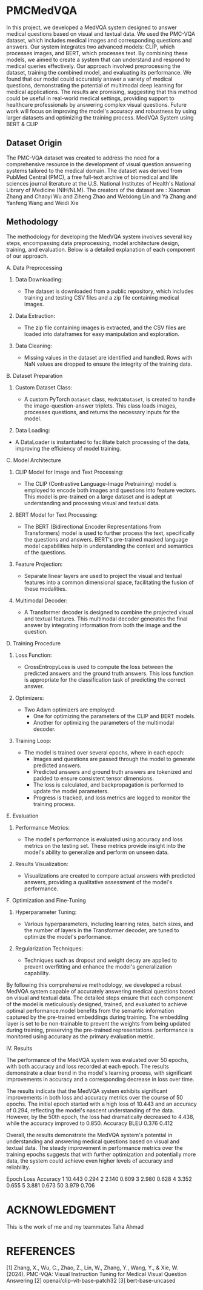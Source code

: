 # PMCMedVQA
In this project, we developed a MedVQA system designed to answer medical questions based on visual and textual data. We used the PMC-VQA dataset, which includes medical images and corresponding questions and answers. Our system integrates two advanced models: CLIP, which processes images, and BERT, which processes text. By combining these models, we aimed to create a system that can understand and respond to medical queries effectively.
Our approach involved preprocessing the dataset, training the combined model, and evaluating its performance. We found that our model could accurately answer a variety of medical questions, demonstrating the potential of multimodal deep learning for medical applications. The results are promising, suggesting that this method could be useful in real-world medical settings, providing support to healthcare professionals by answering complex visual questions. Future work will focus on improving the model's accuracy and robustness by using larger datasets and optimizing the training process.
MedVQA System using BERT & CLIP
 







## Dataset Origin
The PMC-VQA dataset was created to address the need for a comprehensive resource in the development of visual question answering systems tailored to the medical domain. The dataset was derived from PubMed Central (PMC), a free full-text archive of biomedical and life sciences journal literature at the U.S. National Institutes of Health's National Library of Medicine (NIH/NLM).
	The creators of the dataset are : Xiaoman Zhang and Chaoyi Wu and Ziheng Zhao and Weixiong Lin and Ya Zhang and Yanfeng Wang and Weidi Xie 

## Methodology

The methodology for developing the MedVQA system involves several key steps, encompassing data preprocessing, model architecture design, training, and evaluation. Below is a detailed explanation of each component of our approach.

A.	 Data Preprocessing

1. Data Downloading:
   - The dataset is downloaded from a public repository, which includes training and testing CSV files and a zip file containing medical images.

2. Data Extraction:
   - The zip file containing images is extracted, and the CSV files are loaded into dataframes for easy manipulation and exploration.

3. Data Cleaning:
   - Missing values in the dataset are identified and handled. Rows with NaN values are dropped to ensure the integrity of the training data.

B.	 Dataset Preparation

1. Custom Dataset Class:
   - A custom PyTorch `Dataset` class, `MedVQADataset`, is created to handle the image-question-answer triplets. This class loads images, processes questions, and returns the necessary inputs for the model.

2.  Data Loading:
   - A DataLoader is instantiated to facilitate batch processing of the data, improving the efficiency of model training.

C.	Model Architecture

1. CLIP Model for Image and Text Processing:
   - The CLIP (Contrastive Language-Image Pretraining) model is employed to encode both images and questions into feature vectors. This model is pre-trained on a large dataset and is adept at understanding and processing visual and textual data.

2. BERT Model for Text Processing:
   - The BERT (Bidirectional Encoder Representations from Transformers) model is used to further process the text, specifically the questions and answers. BERT's pre-trained masked language model capabilities help in understanding the context and semantics of the questions.

3. Feature Projection:
   - Separate linear layers are used to project the visual and textual features into a common dimensional space, facilitating the fusion of these modalities.

4. Multimodal Decoder:
   - A Transformer decoder is designed to combine the projected visual and textual features. This multimodal decoder generates the final answer by integrating information from both the image and the question.

D.	Training Procedure

1. Loss Function:
   - CrossEntropyLoss is used to compute the loss between the predicted answers and the ground truth answers. This loss function is appropriate for the classification task of predicting the correct answer.

2. Optimizers:
   - Two Adam optimizers are employed:
     - One for optimizing the parameters of the CLIP and BERT models.
     - Another for optimizing the parameters of the multimodal decoder.

3. Training Loop:
   - The model is trained over several epochs, where in each epoch:
     - Images and questions are passed through the model to generate predicted answers.
     - Predicted answers and ground truth answers are tokenized and padded to ensure consistent tensor dimensions.
     - The loss is calculated, and backpropagation is performed to update the model parameters.
     - Progress is tracked, and loss metrics are logged to monitor the training process.

E.	 Evaluation

1. Performance Metrics:
   - The model's performance is evaluated using accuracy and loss metrics on the testing set. These metrics provide insight into the model's ability to generalize and perform on unseen data.

2. Results Visualization:
   - Visualizations are created to compare actual answers with predicted answers, providing a qualitative assessment of the model's performance.

F.	 Optimization and Fine-Tuning

1. Hyperparameter Tuning:
   - Various hyperparameters, including learning rates, batch sizes, and the number of layers in the Transformer decoder, are tuned to optimize the model's performance.

2. Regularization Techniques:
   - Techniques such as dropout and weight decay are applied to prevent overfitting and enhance the model's generalization capability.

By following this comprehensive methodology, we developed a robust MedVQA system capable of accurately answering medical questions based on visual and textual data. The detailed steps ensure that each component of the model is meticulously designed, trained, and evaluated to achieve optimal performance.model benefits from the semantic information captured by the pre-trained embeddings during training. The embedding layer is set to be non-trainable to prevent the weights from being updated during training, preserving the pre-trained representations.
performance is monitored using accuracy as the primary evaluation metric.



IV.	Results

The performance of the MedVQA system was evaluated over 50 epochs, with both accuracy and loss recorded at each epoch. The results demonstrate a clear trend in the model's learning process, with significant improvements in accuracy and a corresponding decrease in loss over time.

The results indicate that the MedVQA system exhibits significant improvements in both loss and accuracy metrics over the course of 50 epochs. The initial epoch started with a high loss of 10.443 and an accuracy of 0.294, reflecting the model's nascent understanding of the data. However, by the 50th epoch, the loss had dramatically decreased to 4.438, while the accuracy improved to 0.850.
Accuracy	BLEU
0.376	0.412



Overall, the results demonstrate the MedVQA system's potential in understanding and answering medical questions based on visual and textual data. The steady improvement in performance metrics over the training epochs suggests that with further optimization and potentially more data, the system could achieve even higher levels of accuracy and reliability.

Epoch	Loss	Accuracy
1	10.443	0.294
2	2.140	0.609
3	2.980	0.628
4	3.352	0.655
5	3.881	0.673
50	3.979	0.706





 

# ACKNOWLEDGMENT
This is the work of me and my teammates Taha Ahmad

# REFERENCES
[1] Zhang, X., Wu, C., Zhao, Z., Lin, W., Zhang, Y., Wang, Y., & Xie, W. (2024). PMC-VQA: Visual Instruction Tuning for Medical Visual Question Answering
[2] openai/clip-vit-base-patch32
[3] bert-base-uncased
